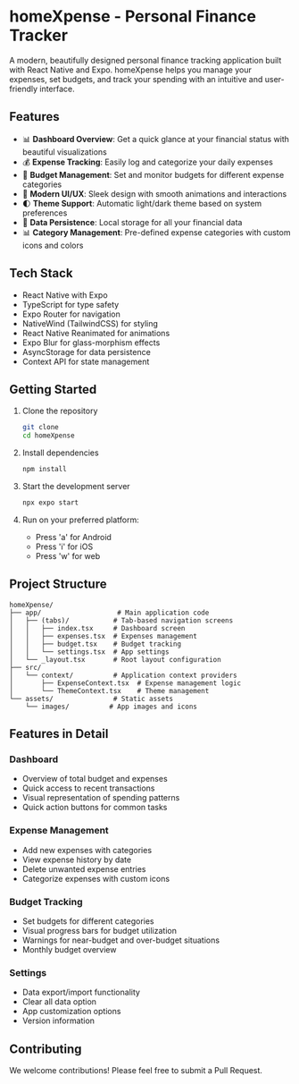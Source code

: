 # homeXpense - Personal Finance Tracker

A modern, beautifully designed personal finance tracking application built with React Native and Expo. homeXpense helps you manage your expenses, set budgets, and track your spending with an intuitive and user-friendly interface.

## Features

- 📊 **Dashboard Overview**: Get a quick glance at your financial status with beautiful visualizations
- 💰 **Expense Tracking**: Easily log and categorize your daily expenses
- 🎯 **Budget Management**: Set and monitor budgets for different expense categories
- 📱 **Modern UI/UX**: Sleek design with smooth animations and interactions
- 🌓 **Theme Support**: Automatic light/dark theme based on system preferences
- 💾 **Data Persistence**: Local storage for all your financial data
- 📊 **Category Management**: Pre-defined expense categories with custom icons and colors

## Tech Stack

- React Native with Expo
- TypeScript for type safety
- Expo Router for navigation
- NativeWind (TailwindCSS) for styling
- React Native Reanimated for animations
- Expo Blur for glass-morphism effects
- AsyncStorage for data persistence
- Context API for state management

## Getting Started

1. Clone the repository

   ```bash
   git clone
   cd homeXpense
   ```

2. Install dependencies

   ```bash
   npm install
   ```

3. Start the development server

   ```bash
   npx expo start
   ```

4. Run on your preferred platform:
   - Press 'a' for Android
   - Press 'i' for iOS
   - Press 'w' for web

## Project Structure

```
homeXpense/
├── app/                   # Main application code
│   ├── (tabs)/           # Tab-based navigation screens
│   │   ├── index.tsx     # Dashboard screen
│   │   ├── expenses.tsx  # Expenses management
│   │   ├── budget.tsx    # Budget tracking
│   │   └── settings.tsx  # App settings
│   └── _layout.tsx       # Root layout configuration
├── src/
│   └── context/          # Application context providers
│       ├── ExpenseContext.tsx  # Expense management logic
│       └── ThemeContext.tsx    # Theme management
└── assets/               # Static assets
    └── images/          # App images and icons
```

## Features in Detail

### Dashboard

- Overview of total budget and expenses
- Quick access to recent transactions
- Visual representation of spending patterns
- Quick action buttons for common tasks

### Expense Management

- Add new expenses with categories
- View expense history by date
- Delete unwanted expense entries
- Categorize expenses with custom icons

### Budget Tracking

- Set budgets for different categories
- Visual progress bars for budget utilization
- Warnings for near-budget and over-budget situations
- Monthly budget overview

### Settings

- Data export/import functionality
- Clear all data option
- App customization options
- Version information

## Contributing

We welcome contributions! Please feel free to submit a Pull Request.

